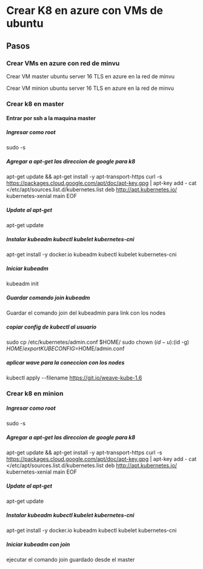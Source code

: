 # Crear K8 en azure con VMs de ubuntu

## Pasos

### Crear VMs en azure con red de minvu

Crear VM master ubuntu server 16 TLS en azure en la red de minvu

Crear VM minion ubuntu server 16 TLS en azure en la red de minvu

### Crear k8 en master

#### Entrar por ssh a la maquina master

##### Ingresar como root
sudo -s

##### Agregar a apt-get las direccion de google para k8
apt-get update && apt-get install -y apt-transport-https
curl -s https://packages.cloud.google.com/apt/doc/apt-key.gpg | apt-key add -
cat <<EOF >/etc/apt/sources.list.d/kubernetes.list
deb http://apt.kubernetes.io/ kubernetes-xenial main
EOF

##### Update al apt-get
apt-get update

##### Instalar  kubeadm kubectl kubelet kubernetes-cni
apt-get install -y docker.io kubeadm kubectl kubelet kubernetes-cni

##### Iniciar kubeadm
kubeadm init

##### Guardar comando join kubeadm
Guardar el comando join del kubeadmin para link con los nodes

##### copiar config de kubectl al usuario
sudo cp /etc/kubernetes/admin.conf $HOME/
sudo chown $(id -u):$(id -g) $HOME/
export KUBECONFIG=$HOME/admin.conf

##### aplicar wave para la coneccion con los nodes
kubectl apply --filename https://git.io/weave-kube-1.6


### Crear k8 en minion

##### Ingresar como root
sudo -s

##### Agregar a apt-get las direccion de google para k8
apt-get update && apt-get install -y apt-transport-https
curl -s https://packages.cloud.google.com/apt/doc/apt-key.gpg | apt-key add -
cat <<EOF >/etc/apt/sources.list.d/kubernetes.list
deb http://apt.kubernetes.io/ kubernetes-xenial main
EOF

##### Update al apt-get
apt-get update

##### Instalar  kubeadm kubectl kubelet kubernetes-cni
apt-get install -y docker.io kubeadm kubectl kubelet kubernetes-cni

##### Iniciar kubeadm con join
ejecutar el comando join guardado desde el master











